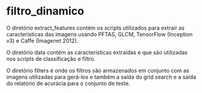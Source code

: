 # filtro_dinamico
O diretório extract_features contém os scripts utilizados para extrair as características das imagens usando PFTAS, GLCM, TensorFlow (Inception v3) e Caffe (Imagenet 2012).

O diretório data contém as características extraídas e que são utilizadas nos scripts de classificação e filtro.

O diretório filters é onde os filtros são armazenados em conjunto com as imagens utilizadas para gerá-los e também a saída do grid search e a saída do relatório de acurácia para o conjunto de teste.

